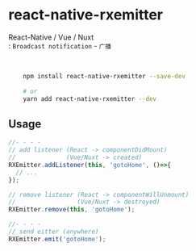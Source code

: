 # react-native-rxemitter

React-Native / Vue / Nuxt <br>
: `Broadcast notification` - `广播`

<br>

```sh
    npm install react-native-rxemitter --save-dev
    
    # or
    yarn add react-native-rxemitter --dev
```

## Usage

```js
//- - - - 
// add listener (React -> componentDidMount)
//              (Vue/Nuxt -> created)
RXEmitter.addListener(this, 'gotoHome', ()=>{
  // ...
});

// remove listener (React -> componentWillUnmount)
//                 (Vue/Nuxt -> destroyed)
RXEmitter.remove(this, 'gotoHome');

//- - - - 
// send eitter (anywhere)
RXEmitter.emit('gotoHome');
```